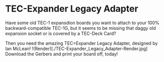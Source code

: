 # TEC-Expander Legacy Adapter

Have some old TEC-1 expansdion boards you want to attach to your 100% backward-compatible TEC-1G, but it seems to be missing
that daggy old expansion socket or is covered by a TEC-Deck Card?

Then you need the amazing TEC=Expander Legacy Adapter, designed by Ian McLean!
!(Render)[./TEC-Expander_Legacy_Adapter-Render.jpg]
Download the Gerbers and print your board off, today!
